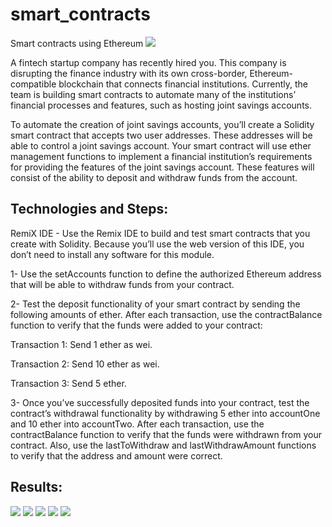 # smart_contracts
Smart contracts using Ethereum 
![](Images/smartcontract.png)

A fintech startup company has recently hired you. This company is disrupting the finance industry with its own cross-border, Ethereum-compatible blockchain that connects financial institutions. Currently, the team is building smart contracts to automate many of the institutions’ financial processes and features, such as hosting joint savings accounts.

To automate the creation of joint savings accounts, you’ll create a Solidity smart contract that accepts two user addresses. These addresses will be able to control a joint savings account. Your smart contract will use ether management functions to implement a financial institution’s requirements for providing the features of the joint savings account. These features will consist of the ability to deposit and withdraw funds from the account.
## Technologies and Steps:
RemiX IDE - Use the Remix IDE to build and test smart contracts that you create with Solidity. Because you’ll use the web version of this IDE, you don’t need to install any software for this module.

1- Use the setAccounts function to define the authorized Ethereum address that will be able to withdraw funds from your contract.

2- Test the deposit functionality of your smart contract by sending the following amounts of ether. After each transaction, use the contractBalance function to verify that the funds were added to your contract:

Transaction 1: Send 1 ether as wei.

Transaction 2: Send 10 ether as wei.

Transaction 3: Send 5 ether.

3- Once you’ve successfully deposited funds into your contract, test the contract’s withdrawal functionality by withdrawing 5 ether into accountOne and 10 ether into accountTwo. After each transaction, use the contractBalance function to verify that the funds were withdrawn from your contract. Also, use the lastToWithdraw and lastWithdrawAmount functions to verify that the address and amount were correct.

## Results:
![](execution_results/pic1.png)
![](execution_results/pic2.png)
![](execution_results/pic3.png)
![](execution_results/pic4.png)
![](execution_results/pic5.png)
